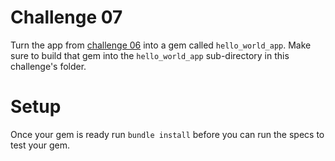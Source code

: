 # Challenge 07

Turn the app from [challenge 06](/walski/soa-workshop/tree/master/box/challenges/06) into a gem called ``hello_world_app``. Make sure to build that gem into the ``hello_world_app`` sub-directory in this challenge's folder.

# Setup

Once your gem is ready run ``bundle install`` before you can run the specs to test your gem.
